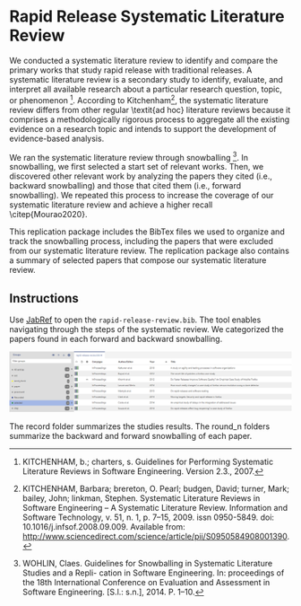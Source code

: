 # Rapid Release Systematic Literature Review

We conducted a systematic literature review to identify and compare the primary
works that study rapid release with traditional releases. A systematic
literature review is a secondary study to identify, evaluate, and interpret all
available research about a particular research question, topic, or phenomenon
[^Kitchenham2007]. According to Kitchenham[^Kitchenham2009], the systematic
literature review differs from other regular \textit{ad hoc} literature reviews
because it comprises a methodologically rigorous process to aggregate all the
existing evidence on a research topic and intends to support the development of
evidence-based analysis. 

We ran the systematic literature review through snowballing [^Wohlin2014]. In
snowballing, we first selected a start set of relevant works. Then, we
discovered other relevant work by analyzing the papers they cited (i.e.,
backward snowballing) and those that cited them (i.e., forward snowballing). We
repeated this process to increase the coverage of our systematic literature
review and achieve a higher recall \citep{Mourao2020}.

This replication package includes the BibTex files we used to organize and track
the snowballing process, including the papers that were excluded from our
systematic literature review. The replication package also contains a summary of
selected papers that compose our systematic literature review.

[^Kitchenham2007]: KITCHENHAM, b.; charters, s. Guidelines for Performing Systematic Literature Reviews
in Software Engineering. Version 2.3., 2007.
[^Kitchenham2009]: KITCHENHAM, Barbara; brereton, O. Pearl; budgen, David; turner, Mark; bailey,
John; linkman, Stephen. Systematic Literature Reviews in Software Engineering –
A Systematic Literature Review. Information and Software Technology, v. 51, n. 1,
p. 7–15, 2009. issn 0950-5849. doi: 10.1016/j.infsof.2008.09.009. Available from:
http://www.sciencedirect.com/science/article/pii/S0950584908001390.
[^Wohlin2014]: WOHLIN, Claes. Guidelines for Snowballing in Systematic Literature Studies and a Repli-
cation in Software Engineering. In: proceedings of the 18th International Conference
on Evaluation and Assessment in Software Engineering. [S.l.: s.n.], 2014. P. 1–10.

## Instructions

Use [JabRef](https://www.jabref.org/) to open the `rapid-release-review.bib`. The tool enables navigating through the steps of the systematic review. We categorized the papers found in each forward and backward snowballing.

![jabref](figs/jabref.png)

The record folder summarizes the studies results. The round_n folders summarize the backward and forward snowballing of each paper.